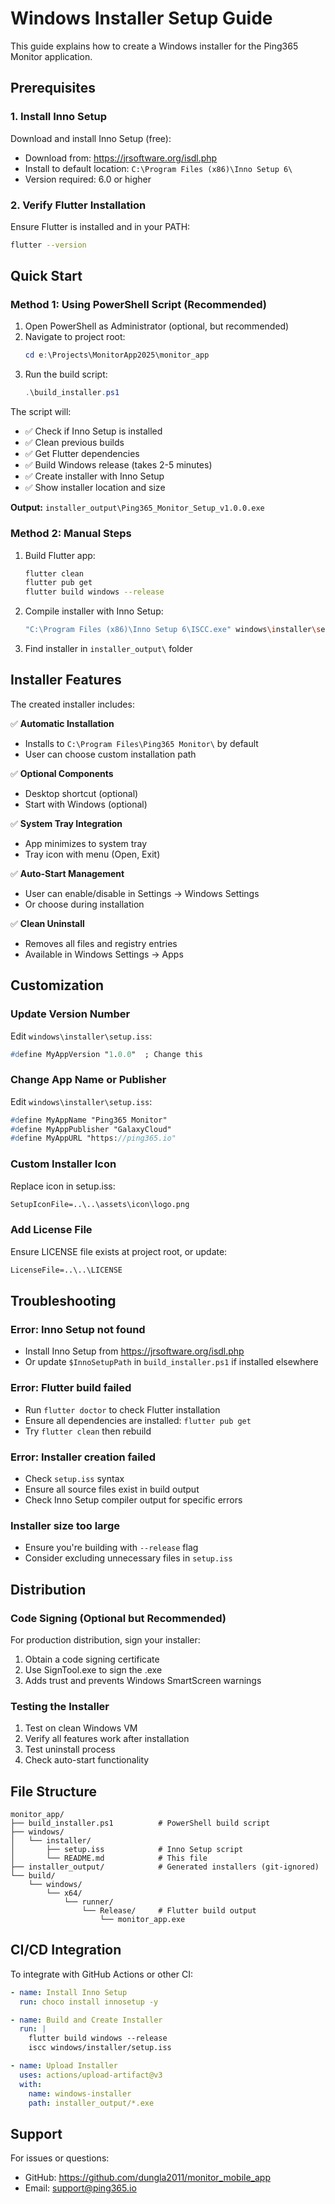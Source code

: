 # Windows Installer Setup Guide

This guide explains how to create a Windows installer for the Ping365 Monitor application.

## Prerequisites

### 1. Install Inno Setup
Download and install Inno Setup (free):
- Download from: https://jrsoftware.org/isdl.php
- Install to default location: `C:\Program Files (x86)\Inno Setup 6\`
- Version required: 6.0 or higher

### 2. Verify Flutter Installation
Ensure Flutter is installed and in your PATH:
```bash
flutter --version
```

## Quick Start

### Method 1: Using PowerShell Script (Recommended)

1. Open PowerShell as Administrator (optional, but recommended)
2. Navigate to project root:
   ```powershell
   cd e:\Projects\MonitorApp2025\monitor_app
   ```
3. Run the build script:
   ```powershell
   .\build_installer.ps1
   ```

The script will:
- ✅ Check if Inno Setup is installed
- ✅ Clean previous builds
- ✅ Get Flutter dependencies
- ✅ Build Windows release (takes 2-5 minutes)
- ✅ Create installer with Inno Setup
- ✅ Show installer location and size

**Output:** `installer_output\Ping365_Monitor_Setup_v1.0.0.exe`

### Method 2: Manual Steps

1. Build Flutter app:
   ```bash
   flutter clean
   flutter pub get
   flutter build windows --release
   ```

2. Compile installer with Inno Setup:
   ```bash
   "C:\Program Files (x86)\Inno Setup 6\ISCC.exe" windows\installer\setup.iss
   ```

3. Find installer in `installer_output\` folder

## Installer Features

The created installer includes:

✅ **Automatic Installation**
- Installs to `C:\Program Files\Ping365 Monitor\` by default
- User can choose custom installation path

✅ **Optional Components**
- Desktop shortcut (optional)
- Start with Windows (optional)

✅ **System Tray Integration**
- App minimizes to system tray
- Tray icon with menu (Open, Exit)

✅ **Auto-Start Management**
- User can enable/disable in Settings → Windows Settings
- Or choose during installation

✅ **Clean Uninstall**
- Removes all files and registry entries
- Available in Windows Settings → Apps

## Customization

### Update Version Number
Edit `windows\installer\setup.iss`:
```pascal
#define MyAppVersion "1.0.0"  ; Change this
```

### Change App Name or Publisher
Edit `windows\installer\setup.iss`:
```pascal
#define MyAppName "Ping365 Monitor"
#define MyAppPublisher "GalaxyCloud"
#define MyAppURL "https://ping365.io"
```

### Custom Installer Icon
Replace icon in setup.iss:
```pascal
SetupIconFile=..\..\assets\icon\logo.png
```

### Add License File
Ensure LICENSE file exists at project root, or update:
```pascal
LicenseFile=..\..\LICENSE
```

## Troubleshooting

### Error: Inno Setup not found
- Install Inno Setup from https://jrsoftware.org/isdl.php
- Or update `$InnoSetupPath` in `build_installer.ps1` if installed elsewhere

### Error: Flutter build failed
- Run `flutter doctor` to check Flutter installation
- Ensure all dependencies are installed: `flutter pub get`
- Try `flutter clean` then rebuild

### Error: Installer creation failed
- Check `setup.iss` syntax
- Ensure all source files exist in build output
- Check Inno Setup compiler output for specific errors

### Installer size too large
- Ensure you're building with `--release` flag
- Consider excluding unnecessary files in `setup.iss`

## Distribution

### Code Signing (Optional but Recommended)
For production distribution, sign your installer:
1. Obtain a code signing certificate
2. Use SignTool.exe to sign the .exe
3. Adds trust and prevents Windows SmartScreen warnings

### Testing the Installer
1. Test on clean Windows VM
2. Verify all features work after installation
3. Test uninstall process
4. Check auto-start functionality

## File Structure
```
monitor_app/
├── build_installer.ps1          # PowerShell build script
├── windows/
│   └── installer/
│       ├── setup.iss            # Inno Setup script
│       └── README.md            # This file
├── installer_output/            # Generated installers (git-ignored)
└── build/
    └── windows/
        └── x64/
            └── runner/
                └── Release/     # Flutter build output
                    └── monitor_app.exe
```

## CI/CD Integration

To integrate with GitHub Actions or other CI:

```yaml
- name: Install Inno Setup
  run: choco install innosetup -y

- name: Build and Create Installer
  run: |
    flutter build windows --release
    iscc windows/installer/setup.iss

- name: Upload Installer
  uses: actions/upload-artifact@v3
  with:
    name: windows-installer
    path: installer_output/*.exe
```

## Support

For issues or questions:
- GitHub: https://github.com/dungla2011/monitor_mobile_app
- Email: support@ping365.io
